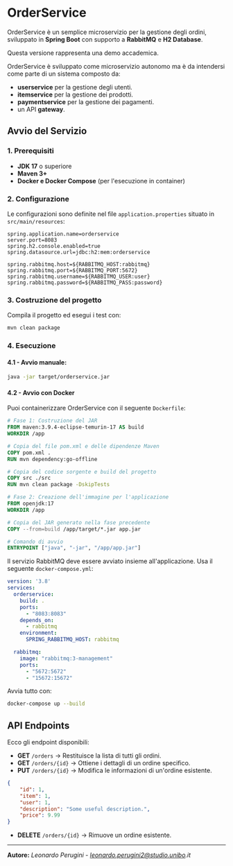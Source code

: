 # OrderService

OrderService è un semplice microservizio per la gestione degli ordini, sviluppato in **Spring Boot** con supporto a **RabbitMQ** e **H2 Database**.

Questa versione rappresenta una demo accademica. 

OrderService è sviluppato come microservizio autonomo ma è da intendersi come parte di un sistema composto da:
- **userservice** per la gestione degli utenti.
- **itemservice** per la gestione dei prodotti.
- **paymentservice** per la gestione dei pagamenti.
- un API **gateway**.

## Avvio del Servizio

### **1. Prerequisiti**
- **JDK 17** o superiore
- **Maven 3+**
- **Docker e Docker Compose** (per l'esecuzione in container)

### **2. Configurazione**
Le configurazioni sono definite nel file `application.properties` situato in `src/main/resources`:

```properties
spring.application.name=orderservice
server.port=8083
spring.h2.console.enabled=true
spring.datasource.url=jdbc:h2:mem:orderservice

spring.rabbitmq.host=${RABBITMQ_HOST:rabbitmq}
spring.rabbitmq.port=${RABBITMQ_PORT:5672}
spring.rabbitmq.username=${RABBITMQ_USER:user}
spring.rabbitmq.password=${RABBITMQ_PASS:password}
```

### **3. Costruzione del progetto**
Compila il progetto ed esegui i test con:
```sh
mvn clean package
```

### **4. Esecuzione**

#### **4.1 - Avvio manuale:**
```sh
java -jar target/orderservice.jar
```
#### **4.2 - Avvio con Docker**
Puoi containerizzare OrderService con il seguente `Dockerfile`:

```dockerfile
# Fase 1: Costruzione del JAR
FROM maven:3.9.4-eclipse-temurin-17 AS build
WORKDIR /app

# Copia del file pom.xml e delle dipendenze Maven
COPY pom.xml .
RUN mvn dependency:go-offline

# Copia del codice sorgente e build del progetto
COPY src ./src
RUN mvn clean package -DskipTests

# Fase 2: Creazione dell'immagine per l'applicazione
FROM openjdk:17
WORKDIR /app

# Copia del JAR generato nella fase precedente
COPY --from=build /app/target/*.jar app.jar

# Comando di avvio
ENTRYPOINT ["java", "-jar", "/app/app.jar"]
```

Il servizio RabbitMQ deve essere avviato insieme all'applicazione. Usa il seguente `docker-compose.yml`:

```yaml
version: '3.8'
services:
  orderservice:
    build: .
    ports:
      - "8083:8083"
    depends_on:
      - rabbitmq
    environment:
      SPRING_RABBITMQ_HOST: rabbitmq

  rabbitmq:
    image: "rabbitmq:3-management"
    ports:
      - "5672:5672"
      - "15672:15672"
```

Avvia tutto con:
```sh
docker-compose up --build
```


## **API Endpoints**
Ecco gli endpoint disponibili:

- **GET** `/orders` → Restituisce la lista di tutti gli ordini.
- **GET** `/orders/{id}` → Ottiene i dettagli di un ordine specifico.
- **PUT** `/orders/{id}` → Modifica le informazioni di un'ordine esistente.
```json
{
    "id": 1,
    "item": 1,
    "user": 1,
    "description": "Some useful description.",
    "price": 9.99
}
```
- **DELETE** `/orders/{id}` → Rimuove un ordine esistente.

---
**Autore:** _Leonardo Perugini - leonardo.perugini2@studio.unibo.it_
